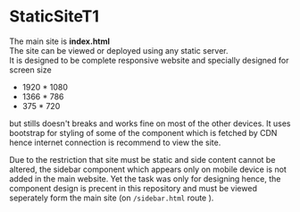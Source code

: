 # StaticSiteT1

The main site is <b>index.html</b> <br>
The site can be viewed or deployed using any static server. <br>
It is designed to be complete responsive website and specially designed for screen size 
<ul>
<li> 1920 * 1080
<li> 1366 * 786
<li> 375 * 720
</ul>
but stills doesn't breaks and works fine on most of the other devices.
It uses bootstrap for styling of some of the component which is fetched by CDN hence internet connection is recommend to view the site.

Due to the restriction that site must be static and side content cannot be altered, the sidebar component which appears only on mobile device is not added in the main website.
Yet the task was only for designing hence, the component design is precent in this repository and must be viewed seperately form the main site (on <code>/sidebar.html</code> route ).